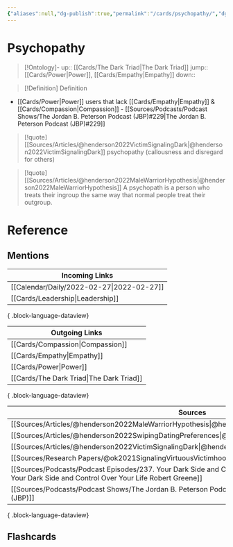 ```yaml
---
{"aliases":null,"dg-publish":true,"permalink":"/cards/psychopathy/","dgPassFrontmatter":true}
---
```


# Psychopathy

> [!Ontology]-
> up:: [[Cards/The Dark Triad\|The Dark Triad]]
> jump:: [[Cards/Power\|Power]], [[Cards/Empathy\|Empathy]]
> down:: 

> [!Definition] Definition

- [[Cards/Power\|Power]] users that lack [[Cards/Empathy\|Empathy]] & [[Cards/Compassion\|Compassion]] - [[Sources/Podcasts/Podcast Shows/The Jordan B. Peterson Podcast (JBP)#229\|The Jordan B. Peterson Podcast (JBP)#229]]

> [!quote] [[Sources/Articles/@henderson2022VictimSignalingDark\|@henderson2022VictimSignalingDark]]
> psychopathy (callousness and disregard for others)

> [!quote] [[Sources/Articles/@henderson2022MaleWarriorHypothesis\|@henderson2022MaleWarriorHypothesis]]
> A psychopath is a person who treats their ingroup the same way that normal people treat their outgroup.

# Reference

## Mentions

| Incoming Links                               |
| -------------------------------------------- |
| [[Calendar/Daily/2022-02-27\|2022-02-27]] |
| [[Cards/Leadership\|Leadership]]          |

{ .block-language-dataview}

| Outgoing Links                              |
| ------------------------------------------- |
| [[Cards/Compassion\|Compassion]]         |
| [[Cards/Empathy\|Empathy]]               |
| [[Cards/Power\|Power]]                   |
| [[Cards/The Dark Triad\|The Dark Triad]] |

{ .block-language-dataview}

| Sources                                                                                                                                                                 |
| ----------------------------------------------------------------------------------------------------------------------------------------------------------------------- |
| [[Sources/Articles/@henderson2022MaleWarriorHypothesis\|@henderson2022MaleWarriorHypothesis]]                                                                        |
| [[Sources/Articles/@henderson2022SwipingDatingPreferences\|@henderson2022SwipingDatingPreferences]]                                                                  |
| [[Sources/Articles/@henderson2022VictimSignalingDark\|@henderson2022VictimSignalingDark]]                                                                            |
| [[Sources/Research Papers/@ok2021SignalingVirtuousVictimhood\|@ok2021SignalingVirtuousVictimhood]]                                                                   |
| [[Sources/Podcasts/Podcast Episodes/237. Your Dark Side and Control Over Your Life   Robert Greene\|237. Your Dark Side and Control Over Your Life   Robert Greene]] |
| [[Sources/Podcasts/Podcast Shows/The Jordan B. Peterson Podcast (JBP)\|The Jordan B. Peterson Podcast (JBP)]]                                                        |

{ .block-language-dataview}

## Flashcards